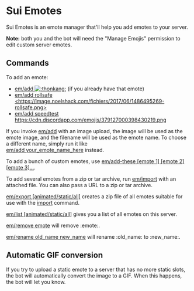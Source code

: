 # Sui Emotes

Sui Emotes is an emote manager that'll help you add emotes to your server.

**Note:** both you and the bot will need the "Manage Emojis" permission to edit custom server emotes.

## Commands

<p>
	To add an emote:
	<ul>
		<li><u>em/add <img class="emote" src="https://cdn.discordapp.com/emojis/407347328606011413.png?v=1&size=32" alt=":thonkang:" title=":thonkang:"></u> (if you already have that emote)
		<li><u>em/add rollsafe &lt;https://image.noelshack.com/fichiers/2017/06/1486495269-rollsafe.png&gt;</u>
		<li><u>em/add speedtest https://cdn.discordapp.com/emojis/379127000398430219.png</u>
	</ul>
	If you invoke <u>em/add</u> with an image upload, the image will be used as the emote image, and the filename will be used as the emote name. To choose a different name, simply run it like<br>
	<u>em/add your_emote_name_here</u> instead.
</p>

<p>
	To add a bunch of custom emotes, use <u>em/add-these [emote 1] [emote 2] [emote 3]&hellip;</u>.
</p>

<p>
    To add several emotes from a zip or tar archive, run <u>em/import</u> with an attached file.
    You can also pass a URL to a zip or tar archive.
</p>

<p>
    <u>em/export [animated/static/all]</u> creates a zip file of all emotes
    suitable for use with the <u>import</u> command.
</p>

<p>
	<u>em/list [animated/static/all]</u> gives you a list of all emotes on this server.
</p>

<p>
	<u>em/remove emote</u> will remove :emote:.
</p>

<p>
	<u>em/rename old_name new_name</u> will rename :old_name: to :new_name:.
</p>

## Automatic GIF conversion

If you try to upload a static emote to a server that has no more static slots, the bot will automatically convert the image to a GIF.
When this happens, the bot will let you know.
